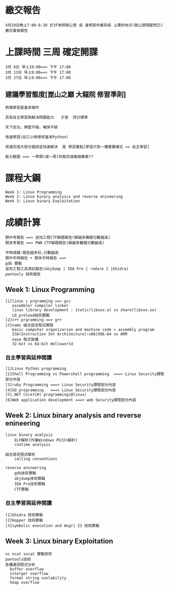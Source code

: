 # 繳交報告
```
4月29日晚上7:00-8:30 於3F老師辦公室 或 進修部作業系統 上課的地方(辦公室隔壁而已)繳交最後報告
```
# 上課時間 三周  確定開課
```
3月 6日 早上10:00==> 下午 17:00
3月 13日 早上9:00==> 下午 17:00
3月 27日 早上9:00==> 下午 17:00
```
## 建議學習態度[崑山之巔 大龍院 修習準則]
```
熱情學習是基本條件

具有自主學習與解決問題能力   才是  評分標準
```
```
天下武功，無堅不破，唯快不破

快速學習(如三小時學好基本Python)

快速完成大部分錯誤並快速解決  是 學習重點[學習只有一種重要模式 == 自主學習]

能力驗證 ==> 一學期(或一周)你能完成幾個專案??
```
# 課程大鋼
```
Week 1: Linux Programming
Week 2: Linux binary analysis and reverse enineering
Week 3: Linux binary Exploitation 
```
# 成績計算
```
期中考報告 ==> 逆向工程CTF解題報告(解越多難題分數越高)
期末考報告 ==> PWN CTF解題報告(解越多難題分數越高)

平時成績:報告越多份,分數越高
期中平時報告 + 期末平時報告 ==> 
gdb 實戰
逆向工程工具測試報告(objdump | IDA Pro | radare 2 |Ghidra)
pwntools 技術報告
```

## Week 1: Linux Programming
```
[1]linux c prgramming ==> gcc
   assembler compiler linker
   linux library development : static(libxxx.a) vs share(libxxx.so)
   LD_preload技術實戰
[2]c++ prgramming ==> g++
[3]nams 組合語言程式開發
   basic computer organizarion and machine code + assembly program
   ISA(Instruction Set Architecture):x86|X86-64 vs ARM
   nasm 程式架構
   32-bit vs 64-bit Helloworld
```
### 自主學習與延伸閱讀
```
[1]Linux Python programming 
[2]Shell Programming vs Powershell programming  ===> Linux Security課程部分內容
[3]ruby Programming ===> Linux Security課程部分內容
[4]GO programming   ===> Linux Security課程部分內容
[5].NET Core(C#) programming(@linux)
[6]Web application development ===> web Security課程部分內容
```

## Week 2: Linux binary analysis and reverse enineering
```
linux binary analysis
    ELF解析[作業Windows PE32+解析]
    runtime analysis
```
```
組合語言程式解析
    calling conventions

reverse enineering
    gdb技術實戰
    objdump技術實戰
    IDA Pro技術實戰
    CTF實戰
```
### 自主學習與延伸閱讀
```
[1]Ghidra 技術實戰
[2]Hopper 技術實戰
[3]symbolic execution and Angr| Z3 技術實戰
```
## Week 3: Linux binary  Exploitation 
```
nc ncat socat 實戰技術
pwntools技術
各種漏洞程式分析
  buffer overflow 
  interger overflow
  format string vunlability 
  heap overflow
```
